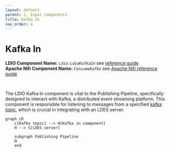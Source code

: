 ```yaml
---
layout: default
parent: 1. Input components
title: Kafka In
nav_order: 4
---
```


# Kafka In

<b>LDIO Component Name:</b> <i>`Ldio:LdioKafkaIn`</i> see [reference guide](https://informatievlaanderen.github.io/VSDS-Linked-Data-Interactions/ldio/ldio-inputs/ldio-kafka-in) <br>
<b>Apache Nifi Component Name:</b> <i>`ConsumeKafka`</i> see [Apache Nifi reference guide](https://nifi.apache.org/docs/nifi-docs/components/org.apache.nifi/nifi-kafka-2-0-nar/1.24.0/org.apache.nifi.processors.kafka.pubsub.ConsumeKafka_2_0/index.html)

<br>

The LDIO Kafka In component is vital to the Publishing Pipeline, specifically designed to interact with Kafka, a distributed event streaming platform. This component is responsible for listening to messages from a specified [kafka topic](https://kafka.apache.org), which is crucial in integrating with an LDES server.

```mermaid
graph LR
    L[Kafka topic] --> H[Kafka in component]
    H --> S[LDES server]

    subgraph Publishing Pipeline
    H
    end
```
